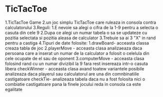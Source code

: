 # TicTacToe 
1.TicTacToe Game
2.un joc simplu TicTacToe care ruleaza in consola contra calculatorului 
3.Reguli: 1.E nevoie sa alegi o cifra de la 1-9 pentru a selecta o casuta din cele 9
		  2.Dupa ce alegi un numar tabela o sa se updateze cu pozitia selectata si pozitia aleasa de calculator
		  3.Trebuie sa ai 3 "X" in rand pentru a castiga
4.Tipuri de date folosite:
		  1.drawBoard- acceasta classa creaza tabla de joc
		  2.playerMove - acceasta clasa analizaeaza daca persoana care a inserat un numar de la calculator a folosit o celelula din cele ocupate de el sau de oponent
		  3.computerMove - acceasta clasa folosind rand cu un numar divizibil la 9 fara rest insereaza intr-o casuta libera 
		  checkWinner - acceasta clasa avand toatew variantele posibile analizeaza daca playerul sau calculatorul are una din comnbinatiile castigatoare
		  checkTie- analizeaza tabela daca nu a fost folosita nici o combiatie castigatoare pana la finele jocului reda in consola ca este egalitate